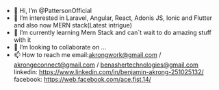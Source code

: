 - 👋 Hi, I’m @PattersonOfficial
- 👀 I’m interested in Laravel, Angular, React, Adonis JS, Ionic and Flutter and also now MERN stack(Latest intrigue)
- 🌱 I’m currently learning Mern Stack and can`t wait to do amazing stuff with it
- 💞️ I’m looking to collaborate on ...
- 📫 How to reach me email:akrongwork@gmail.com / akrongeconnect@gmail.com / benashertechnologies@gmail.com   linkedin: https://www.linkedin.com/in/benjamin-akrong-251025132/  facebook: https://web.facebook.com/ace.fist.14/ 

<!---
PattersonOfficial/PattersonOfficial is a ✨ special ✨ repository because its `README.md` (this file) appears on your GitHub profile.
You can click the Preview link to take a look at your changes.
--->
